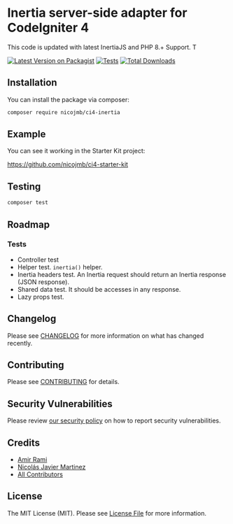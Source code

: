 # Inertia server-side adapter for CodeIgniter 4

This code is updated with latest InertiaJS and PHP 8.+ Support.
T

[![Latest Version on Packagist](https://img.shields.io/packagist/v/nicojmb/ci4-inertia.svg?style=flat-square)](https://packagist.org/packages/nicojmb/ci4-inertia)
[![Tests](https://img.shields.io/github/actions/workflow/status/nicojmb/ci4-inertia/run-tests.yml?branch=main&label=tests&style=flat-square)](https://github.com/nicojmb/ci4-inertia/actions/workflows/run-tests.yml)
[![Total Downloads](https://img.shields.io/packagist/dt/nicojmb/ci4-inertia.svg?style=flat-square)](https://packagist.org/packages/nicojmb/ci4-inertia)

## Installation

You can install the package via composer:

```bash
composer require nicojmb/ci4-inertia
```

## Example

You can see it working in the Starter Kit project:

https://github.com/nicojmb/ci4-starter-kit

## Testing

```bash
composer test
```

## Roadmap

### Tests

-   Controller test
-   Helper test. `inertia()` helper.
-   Inertia headers test. An Inertia request should return an Inertia response (JSON response).
-   Shared data test. It should be accesses in any response.
-   Lazy props test.

## Changelog

Please see [CHANGELOG](CHANGELOG.md) for more information on what has changed recently.

## Contributing

Please see [CONTRIBUTING](https://github.com/spatie/.github/blob/main/CONTRIBUTING.md) for details.

## Security Vulnerabilities

Please review [our security policy](../../security/policy) on how to report security vulnerabilities.

## Credits

-   [Amir Rami](https://github.com/amirami)
-   [Nicolás Javier Martinez](https://github.com/nicojmb)
-   [All Contributors](../../contributors)

## License

The MIT License (MIT). Please see [License File](LICENSE.md) for more information.
